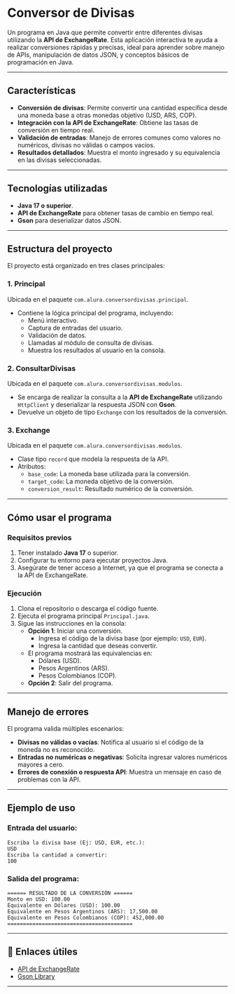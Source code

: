 # Conversor de Divisas

Un programa en Java que permite convertir entre diferentes divisas utilizando la **API de ExchangeRate**. Esta aplicación interactiva te ayuda a realizar conversiones rápidas y precisas, ideal para aprender sobre manejo de APIs, manipulación de datos JSON, y conceptos básicos de programación en Java.

---

## **Características**

-  **Conversión de divisas**: Permite convertir una cantidad específica desde una moneda base a otras monedas objetivo (USD, ARS, COP).
-  **Integración con la API de ExchangeRate**: Obtiene las tasas de conversión en tiempo real.
-  **Validación de entradas**: Manejo de errores comunes como valores no numéricos, divisas no válidas o campos vacíos.
-  **Resultados detallados**: Muestra el monto ingresado y su equivalencia en las divisas seleccionadas.

---

## **Tecnologías utilizadas**

- **Java 17 o superior**.
- **API de ExchangeRate** para obtener tasas de cambio en tiempo real.
- **Gson** para deserializar datos JSON.

---

## **Estructura del proyecto**

El proyecto está organizado en tres clases principales:

### 1. **Principal**
Ubicada en el paquete `com.alura.conversordivisas.principal`. 
- Contiene la lógica principal del programa, incluyendo:
  - Menú interactivo.
  - Captura de entradas del usuario.
  - Validación de datos.
  - Llamadas al módulo de consulta de divisas.
  - Muestra los resultados al usuario en la consola.

### 2. **ConsultarDivisas**
Ubicada en el paquete `com.alura.conversordivisas.modulos`. 
- Se encarga de realizar la consulta a la **API de ExchangeRate** utilizando `HttpClient` y deserializar la respuesta JSON con **Gson**.
- Devuelve un objeto de tipo `Exchange` con los resultados de la conversión.

### 3. **Exchange**
Ubicada en el paquete `com.alura.conversordivisas.modulos`. 
- Clase tipo `record` que modela la respuesta de la API.
- Atributos:
  - `base_code`: La moneda base utilizada para la conversión.
  - `target_code`: La moneda objetivo de la conversión.
  - `conversion_result`: Resultado numérico de la conversión.

---

## **Cómo usar el programa**

### Requisitos previos
1. Tener instalado **Java 17** o superior.
2. Configurar tu entorno para ejecutar proyectos Java.
3. Asegúrate de tener acceso a Internet, ya que el programa se conecta a la API de ExchangeRate.

### Ejecución
1. Clona el repositorio o descarga el código fuente.
2. Ejecuta el programa principal `Principal.java`.
3. Sigue las instrucciones en la consola:
   - **Opción 1**: Iniciar una conversión.
     - Ingresa el código de la divisa base (por ejemplo: `USD`, `EUR`).
     - Ingresa la cantidad que deseas convertir.
   - El programa mostrará las equivalencias en:
     - Dólares (USD).
     - Pesos Argentinos (ARS).
     - Pesos Colombianos (COP).
   - **Opción 2**: Salir del programa.

---

## **Manejo de errores**

El programa valida múltiples escenarios:
- **Divisas no válidas o vacías**: Notifica al usuario si el código de la moneda no es reconocido.
- **Entradas no numéricas o negativas**: Solicita ingresar valores numéricos mayores a cero.
- **Errores de conexión o respuesta API**: Muestra un mensaje en caso de problemas con la API.

---

## **Ejemplo de uso**

### Entrada del usuario:
```
Escriba la divisa base (Ej: USD, EUR, etc.):
USD
Escriba la cantidad a convertir:
100
```

### Salida del programa:
```
====== RESULTADO DE LA CONVERSIÓN ======
Monto en USD: 100.00
Equivalente en Dólares (USD): 100.00
Equivalente en Pesos Argentinos (ARS): 17,500.00
Equivalente en Pesos Colombianos (COP): 452,000.00
========================================
```

---

## 🔗 **Enlaces útiles**

- [API de ExchangeRate](https://www.exchangerate-api.com/)
- [Gson Library](https://github.com/google/gson)

---

